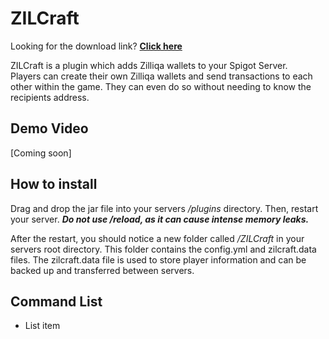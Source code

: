 
# ZILCraft
Looking for the download link? [**Click here**](https://github.com/Dodecane/ZILCraft/releases/download/v0.0.9/ZILCraft-0.0.9.jar)

ZILCraft is a plugin which adds Zilliqa wallets to your Spigot Server.<br>
Players can create their own Zilliqa wallets and send transactions to each other within the game. They can even do so without needing to know the recipients address.<br>

## Demo Video
[Coming soon]

## How to install

Drag and drop the jar file into your servers  _/plugins_  directory. Then, restart your server.  _**Do not use /reload, as it can cause intense memory leaks.**_

After the restart, you should notice a new folder called  _/ZILCraft_  in your servers root directory. This folder contains the config.yml and zilcraft.data files. The zilcraft.data file is used to store player information and can be backed up and transferred between servers.

## Command List

 - List item
